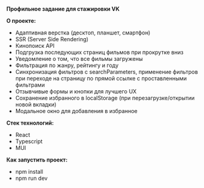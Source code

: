 **Профильное задание для стажировки VK**

**О проекте:** 
- Адаптивная верстка (десктоп, планшет, смартфон) 
- SSR (Server Side Rendering) 
- Кинопоиск API 
- Подгрузка последующих страниц фильмов при прокрутке вниз 
- Уведомление о том, что все фильмы загружены 
- Фильтрация по жанру, рейтингу и году
- Синхронизация фильтров с searchParameters, применение фильтров при переходе на страницу по прямой ссылке с проставленными фильтрами
- Отзывчивые формы и кнопки для лучшего UX 
- Сохранение избранного в localStorage (при перезагрузке/открытии новой вкладки)  
- Модальное окно для добавления в избранное

**Стек технологий:** 
- React 
- Typescript
- MUI
 
**Как запустить проект:**  
- npm install 
- npm run dev 
